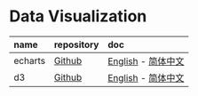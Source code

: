 # Data Visualization

| name    | repository  | doc                        |
|:--------|:------------|:---------------------------|
| echarts | [Github][1] | [English][2] - [简体中文][3] |
| d3      | [Github][4] | [English][5] - [简体中文][6] |


<!-- echarts -->

[1]: https://github.com/ecomfe/echarts
[2]: https://ecomfe.github.io/echarts-doc/public/en/index.html
[3]: http://echarts.baidu.com/

<!-- d3 -->

[4]: https://github.com/d3/d3
[5]: https://d3js.org/
[6]: https://github.com/d3/d3/wiki/API--%E4%B8%AD%E6%96%87%E6%89%8B%E5%86%8C